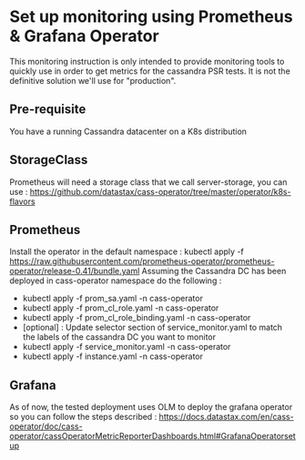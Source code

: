 # Set up monitoring using Prometheus & Grafana Operator
This monitoring instruction is only intended to provide monitoring tools to quickly use in order to get metrics for the cassandra PSR tests.
It is not the definitive solution we'll use for "production".
## Pre-requisite
You have a running Cassandra datacenter on a K8s distribution

## StorageClass
Prometheus will need a storage class that we call server-storage, you can use :
https://github.com/datastax/cass-operator/tree/master/operator/k8s-flavors

## Prometheus
Install the operator in the default namespace :
kubectl apply -f https://raw.githubusercontent.com/prometheus-operator/prometheus-operator/release-0.41/bundle.yaml
Assuming the Cassandra DC has been deployed in cass-operator namespace do the following :
- kubectl apply -f prom_sa.yaml -n cass-operator
- kubectl apply -f prom_cl_role.yaml -n cass-operator
- kubectl apply -f prom_cl_role_binding.yaml -n cass-operator
- [optional] : Update selector section of service_monitor.yaml to match the labels of the cassandra DC you want to monitor
- kubectl apply -f service_monitor.yaml -n cass-operator 
- kubectl apply -f instance.yaml -n cass-operator 

## Grafana
As of now, the tested deployment uses OLM to deploy the grafana operator so you can follow the steps described :
https://docs.datastax.com/en/cass-operator/doc/cass-operator/cassOperatorMetricReporterDashboards.html#GrafanaOperatorsetup

